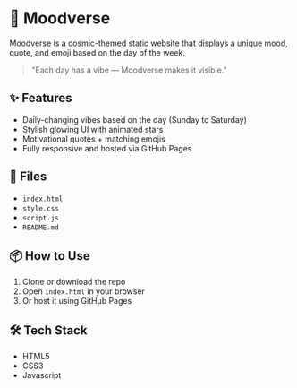 # 🌌 Moodverse

Moodverse is a cosmic-themed static website that displays a unique mood, quote, and emoji based on the day of the week.

> "Each day has a vibe — Moodverse makes it visible."

## ✨ Features

- Daily-changing vibes based on the day (Sunday to Saturday)
- Stylish glowing UI with animated stars
- Motivational quotes + matching emojis
- Fully responsive and hosted via GitHub Pages

## 📁 Files

- `index.html`
- `style.css`
- `script.js`
- `README.md`

## 📦 How to Use

1. Clone or download the repo
2. Open `index.html` in your browser
3. Or host it using GitHub Pages

## 🛠️ Tech Stack

- HTML5
- CSS3
- Javascript
